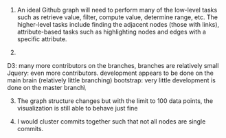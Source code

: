 1. An ideal Github graph will need to perform many of the low-level tasks such as retrieve value, filter, compute value, determine range, etc. The higher-level tasks include finding the adjacent nodes (those with links), attribute-based tasks such as highlighting nodes and edges with a specific attribute.

2. 
D3: many more contributors on the branches, branches are relatively small
Jquery: even more contributors. development appears to be done on the main brain (relatively little branching) 
bootstrap: very little development is done on the master branch\

3. The graph structure changes but with the limit to 100 data points, the visualization is still able to behave just fine

4. I would cluster commits together such that not all nodes are single commits.